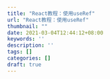 ```yaml
---
title: "React教程：使用useRef"
url: "React教程：使用useRef"
thumbnail: ""
date: 2021-03-04T12:44:12+08:00
keywords: ''
description: ''
tags: []
categories: []
draft: true
---
```

